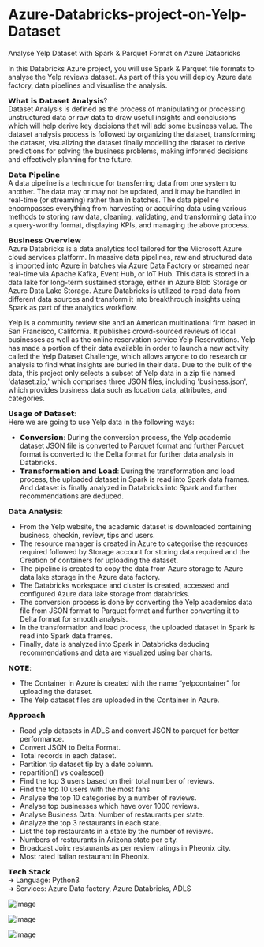 # Azure-Databricks-project-on-Yelp-Dataset
Analyse Yelp Dataset with Spark &amp; Parquet Format on Azure Databricks  

In this Databricks Azure project, you will use Spark & Parquet file formats to analyse the Yelp reviews dataset. As part of this you will deploy Azure data factory, data pipelines and visualise the analysis.  

𝗪𝗵𝗮𝘁 𝗶𝘀 𝗗𝗮𝘁𝗮𝘀𝗲𝘁 𝗔𝗻𝗮𝗹𝘆𝘀𝗶𝘀?  
Dataset Analysis is defined as the process of manipulating or processing unstructured data or raw data to draw useful insights and conclusions which will help derive key decisions that will add some business value. The dataset analysis process is followed by organizing the dataset, transforming the dataset, visualizing the dataset finally modelling the dataset to derive predictions for solving the business problems, making informed decisions and effectively planning for the future.  

𝗗𝗮𝘁𝗮 𝗣𝗶𝗽𝗲𝗹𝗶𝗻𝗲  
A data pipeline is a technique for transferring data from one system to another. The data may or may not be updated, and it may be handled in real-time (or streaming) rather than in batches. The data pipeline encompasses everything from harvesting or acquiring data using various methods to storing raw data, cleaning, validating, and transforming data into a query-worthy format, displaying KPIs, and managing the above process.  

𝗕𝘂𝘀𝗶𝗻𝗲𝘀𝘀 𝗢𝘃𝗲𝗿𝘃𝗶𝗲𝘄  
Azure Databricks is a data analytics tool tailored for the Microsoft Azure cloud services platform. In massive data pipelines, raw and structured data is imported into Azure in batches via Azure Data Factory or streamed near real-time via Apache Kafka, Event Hub, or IoT Hub. This data is stored in a data lake for long-term sustained storage, either in Azure Blob Storage or Azure Data Lake Storage. Azure Databricks is utilized to read data from different data sources and transform it into breakthrough insights using Spark as part of the analytics workflow.  

Yelp is a community review site and an American multinational firm based in San Francisco, California. It publishes crowd-sourced reviews of local businesses as well as the online reservation service Yelp Reservations. Yelp has made a portion of their data available in order to launch a new activity called the Yelp Dataset Challenge, which allows anyone to do research or analysis to find what insights are buried in their data. Due to the bulk of the data, this project only selects a subset of Yelp data in a zip file named 'dataset.zip,' which comprises three JSON files, including 'business.json', which provides business data such as location data, attributes, and categories.  

𝗨𝘀𝗮𝗴𝗲 𝗼𝗳 𝗗𝗮𝘁𝗮𝘀𝗲𝘁:  
Here we are going to use Yelp data in the following ways:  
- 𝗖𝗼𝗻𝘃𝗲𝗿𝘀𝗶𝗼𝗻: During the conversion process, the Yelp academic dataset JSON file is converted to Parquet format and further Parquet format is converted to the Delta format for further data analysis in Databricks.  
- 𝗧𝗿𝗮𝗻𝘀𝗳𝗼𝗿𝗺𝗮𝘁𝗶𝗼𝗻 𝗮𝗻𝗱 𝗟𝗼𝗮𝗱: During the transformation and load process, the uploaded dataset in Spark is read into Spark data frames. And dataset is finally analyzed in Databricks into Spark and further recommendations are deduced.    

𝗗𝗮𝘁𝗮 𝗔𝗻𝗮𝗹𝘆𝘀𝗶𝘀:  
- From the Yelp website, the academic dataset is downloaded containing business, checkin, review, tips and users.  
- The resource manager is created in Azure to categorise the resources required followed by Storage account for storing data required and the Creation of containers for uploading the dataset.  
- The pipeline is created to copy the data from Azure storage to Azure data lake storage in the Azure data factory.  
- The Databricks workspace and cluster is created, accessed and configured Azure data lake storage from databricks.  
- The conversion process is done by converting the Yelp academics data file from JSON format to Parquet format and further converting it to Delta format for smooth analysis.  
- In the transformation and load process, the uploaded dataset in Spark is read into Spark data frames.  
- Finally, data is analyzed into Spark in Databricks deducing recommendations and data are visualized using bar charts.  

𝗡𝗢𝗧𝗘:  
- The Container in Azure is created with the name “yelpcontainer” for uploading the dataset.  
- The Yelp dataset files are uploaded in the Container in Azure.  

𝗔𝗽𝗽𝗿𝗼𝗮𝗰𝗵  
- Read yelp datasets in ADLS and convert JSON to parquet for better performance.  
- Convert JSON to Delta Format.  
- Total records in each dataset.  
- Partition tip dataset tip by a date column.  
- repartition() vs coalesce()  
- Find the top 3 users based on their total number of reviews.  
- Find the top 10 users with the most fans  
- Analyse the top 10 categories by a number of reviews.  
- Analyse top businesses which have over 1000 reviews.  
- Analyse Business Data: Number of restaurants per state.  
- Analyze the top 3 restaurants in each state.  
- List the top restaurants in a state by the number of reviews.  
- Numbers of restaurants in Arizona state per city.  
- Broadcast Join: restaurants as per review ratings in Pheonix city.  
- Most rated Italian restaurant in Pheonix.  

𝗧𝗲𝗰𝗵 𝗦𝘁𝗮𝗰𝗸    
➔ Language: Python3  
➔ Services: Azure Data factory, Azure Databricks, ADLS  

![image](https://user-images.githubusercontent.com/70576003/199231783-c611e6d2-9cf1-4431-85e9-9c048f478b3a.png)  

![image](https://user-images.githubusercontent.com/70576003/199230927-96d39eac-451c-4e75-8d3f-d3ec80120350.png)  

![image](https://user-images.githubusercontent.com/70576003/199231043-2433de8c-ab77-4c47-9455-6da7cd88e0eb.png)


